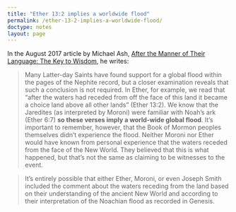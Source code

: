 ```yaml
---
title: "Ether 13:2 implies a worldwide flood"
permalink: /ether-13-2-implies-a-worldwide-flood/
doctype: notes
layout: page
---
```


In the August 2017 article by Michael Ash, [After the Manner of Their Language: The Key to Wisdom](https://www.fairmormon.org/conference/august-2017/after-the-manner-of-their-language), he writes:

> Many Latter-day Saints have found support for a global flood within the pages of the Nephite record, but a closer examination reveals that such a conclusion is not required. In Ether, for example, we read that “after the waters had receded from off the face of this land it became a choice land above all other lands” (Ether 13:2). We know that the Jaredites (as interpreted by Moroni) were familiar with Noah’s ark (Ether 6:7) **so these verses imply a world-wide global flood**. It’s important to remember, however, that the Book of Mormon peoples themselves didn’t experience the flood. Neither Moroni nor Ether would have known from personal experience that the waters receded from the face of the New World. They believed that this is what happened, but that’s not the same as claiming to be witnesses to the event.

> It’s entirely possible that either Ether, Moroni, or even Joseph Smith included the comment about the waters receding from the land based on their understanding of the ancient New World and according to their interpretation of the Noachian flood as recorded in Genesis.
